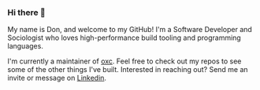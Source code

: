 ### Hi there 👋

My name is Don, and welcome to my GitHub! I'm a Software Developer and Sociologist who loves high-performance build tooling and programming languages.

I'm currently a maintainer of [oxc](https://github.com/oxc-project/oxc). Feel free to check out my repos to see some of the other things I've built. Interested in reaching out? Send me an invite or message on [Linkedin](https://www.linkedin.com/in/donaldisaac/).
<!--
**DonIsaac/DonIsaac** is a ✨ _special_ ✨ repository because its `README.md` (this file) appears on your GitHub profile.

Here are some ideas to get you started:

- 🔭 I’m currently working on ...
- 🌱 I’m currently learning ...
- 👯 I’m looking to collaborate on ...
- 🤔 I’m looking for help with ...
- 💬 Ask me about ...
- 📫 How to reach me: ...
- 😄 Pronouns: ...
- ⚡ Fun fact: ...
-->
